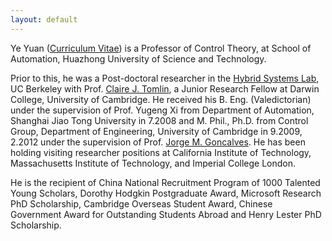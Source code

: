 ```yaml
---
layout: default
---
```



Ye Yuan (<a href="https://hybrid.eecs.berkeley.edu/~yeyuan/cv_yeyuan_2016.pdf">Curriculum Vitae</a>) is a Professor of Control Theory, at School of Automation, Huazhong University of Science and Technology. 

Prior to this, he was a Post-doctoral researcher in the [Hybrid Systems Lab](http://hybrid.eecs.berkeley.edu/), UC Berkeley with Prof. [Claire J. Tomlin](http://eecs.berkeley.edu/~tomlin), a Junior Research Fellow at Darwin College, University of Cambridge. He received his B. Eng. (Valedictorian) under the supervision of Prof. Yugeng Xi from Department of Automation, Shanghai Jiao Tong University in 7.2008 and M. Phil., Ph.D. from Control Group, Department of Engineering, University of Cambridge in 9.2009, 2.2012 under the supervision of Prof. [Jorge M. Goncalves](http://wwwen.uni.lu/lcsb/people/jorge_goncalves). He has been holding visiting researcher positions at California Institute of Technology, Massachusetts Institute of Technology, and Imperial College London. 

He is the recipient of China National Recruitment Program of 1000 Talented Young Scholars, Dorothy Hodgkin Postgraduate Award, Microsoft Research PhD Scholarship, Cambridge Overseas Student Award, Chinese Government Award for Outstanding Students Abroad and Henry Lester PhD Scholarship.


